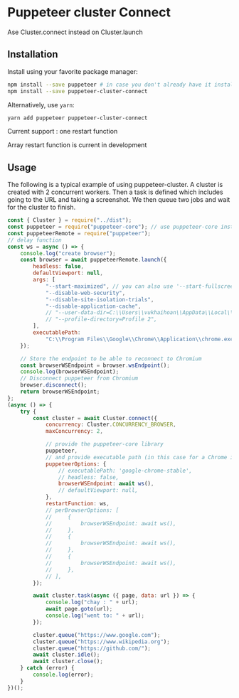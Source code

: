 # Puppeteer cluster Connect

Ase Cluster.connect instead on Cluster.launch

## Installation

Install using your favorite package manager:

```sh
npm install --save puppeteer # in case you don't already have it installed
npm install --save puppeteer-cluster-connect
```

Alternatively, use `yarn`:

```sh
yarn add puppeteer puppeteer-cluster-connect
```

Current support : one restart function

Array restart function is current in development

## Usage

The following is a typical example of using puppeteer-cluster. A cluster is created with 2 concurrent workers. Then a task is defined which includes going to the URL and taking a screenshot. We then queue two jobs and wait for the cluster to finish.

```js
const { Cluster } = require("../dist");
const puppeteer = require("puppeteer-core"); // use puppeteer-core instead of puppeteer
const puppeteerRemote = require("puppeteer");
// delay function
const ws = async () => {
    console.log("create browser");
    const browser = await puppeteerRemote.launch({
        headless: false,
        defaultViewport: null,
        args: [
            "--start-maximized", // you can also use '--start-fullscreen'
            "--disable-web-security",
            "--disable-site-isolation-trials",
            "--disable-application-cache",
            // "--user-data-dir=C:\\Users\\vukhaihoan\\AppData\\Local\\Google\\Chrome\\User Data",
            // "--profile-directory=Profile 2",
        ],
        executablePath:
            "C:\\Program Files\\Google\\Chrome\\Application\\chrome.exe",
    });

    // Store the endpoint to be able to reconnect to Chromium
    const browserWSEndpoint = browser.wsEndpoint();
    console.log(browserWSEndpoint);
    // Disconnect puppeteer from Chromium
    browser.disconnect();
    return browserWSEndpoint;
};
(async () => {
    try {
        const cluster = await Cluster.connect({
            concurrency: Cluster.CONCURRENCY_BROWSER,
            maxConcurrency: 2,

            // provide the puppeteer-core library
            puppeteer,
            // and provide executable path (in this case for a Chrome installation in Ubuntu)
            puppeteerOptions: {
                // executablePath: 'google-chrome-stable',
                // headless: false,
                browserWSEndpoint: await ws(),
                // defaultViewport: null,
            },
            restartFunction: ws,
            // perBrowserOptions: [
            //     {
            //         browserWSEndpoint: await ws(),
            //     },
            //     {
            //         browserWSEndpoint: await ws(),
            //     },
            //     {
            //         browserWSEndpoint: await ws(),
            //     },
            // ],
        });

        await cluster.task(async ({ page, data: url }) => {
            console.log("chay : " + url);
            await page.goto(url);
            console.log("went to: " + url);
        });

        cluster.queue("https://www.google.com");
        cluster.queue("https://www.wikipedia.org");
        cluster.queue("https://github.com/");
        await cluster.idle();
        await cluster.close();
    } catch (error) {
        console.log(error);
    }
})();
```
